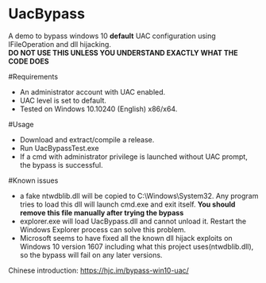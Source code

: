 # UacBypass
A demo to bypass windows 10 **default** UAC configuration using IFileOperation and dll hijacking.  
**DO NOT USE THIS UNLESS YOU UNDERSTAND EXACTLY WHAT THE CODE DOES**

#Requirements
- An administrator account with UAC enabled.
- UAC level is set to default.
- Tested on Windows 10.10240 (English) x86/x64.

#Usage
- Download and extract/compile a release.
- Run UacBypassTest.exe
- If a cmd with administrator privilege is launched without UAC prompt, the bypass is successful.

#Known issues
- a fake ntwdblib.dll will be copied to C:\Windows\System32\. Any program tries to load this dll will launch cmd.exe and exit itself. **You should remove this file manually after trying the bypass**
- explorer.exe will load UacBypass.dll and cannot unload it. Restart the Windows Explorer process can solve this problem.  
- Microsoft seems to have fixed all the known dll hijack exploits on Windows 10 version 1607 including what this project uses(ntwdblib.dll), so the bypass will fail on any later versions.

Chinese introduction: https://hjc.im/bypass-win10-uac/
